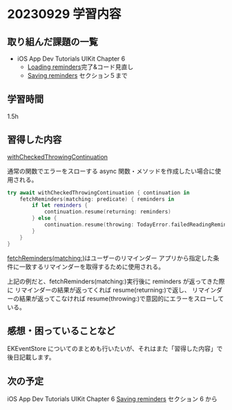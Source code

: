 # 20230929 学習内容

## 取り組んだ課題の一覧

- iOS App Dev Tutorials UIKit Chapter 6
  - [Loading reminders](https://developer.apple.com/tutorials/app-dev-training/loading-reminders)完了&コード見直し
  - [Saving reminders](https://developer.apple.com/tutorials/app-dev-training/saving-reminders) セクション５まで

## 学習時間

1.5h

## 習得した内容

[withCheckedThrowingContinuation](<https://developer.apple.com/documentation/swift/withcheckedthrowingcontinuation(function:_:)>)

通常の関数でエラーをスローする async 関数・メソッドを作成したい場合に使用される。

```swift
try await withCheckedThrowingContinuation { continuation in
    fetchReminders(matching: predicate) { reminders in
        if let reminders {
            continuation.resume(returning: reminders)
        } else {
            continuation.resume(throwing: TodayError.failedReadingReminders)
        }
    }
}
```

[fetchReminders(matching:)](https://developer.apple.com/documentation/eventkit/ekeventstore/1507500-fetchreminders)はユーザーのリマインダー アプリから指定した条件に一致するリマインダーを取得するために使用される。

上記の例だと、fetchReminders(matching:)実行後に reminders が返ってきた際に
リマインダーの結果が返ってくれば resume(returning:)で返し、
リマインダーの結果が返ってこなければ resume(throwing:)で意図的にエラーをスローしている。

## 感想・困っていることなど

EKEventStore についてのまとめも行いたいが、それはまた「習得した内容」で後日記載します。

## 次の予定

iOS App Dev Tutorials UIKit Chapter 6 [Saving reminders](https://developer.apple.com/tutorials/app-dev-training/saving-reminders) セクション 6 から

